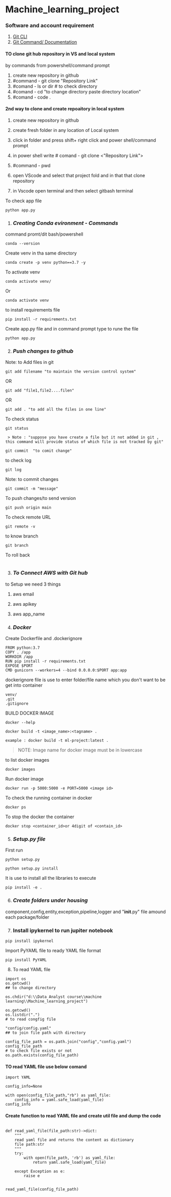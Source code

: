 

# Machine_learning_project

### Software and account requirement

1. [Git CLI](https://git-scm.com/download/win)
2. [Git Command/ Documentation](https://git-scm.com/docs/git)


#### TO clone git hub repository in VS and local system

by commands from powershell/command prompt
1.  create new repository in github
2.  #command - git clone "Repository Link"
3.  #comand - ls or dir # to check directory
4.  #comand - cd "to change directory paste directory location"
5.  #comand - code .


#### 2nd way to clone and create repoaitory in local system

1. create new repository in github
2. create fresh folder in any location of Local system
3. click in folder and press shift+ right click and power shell/command prompt
4. in power shell write # comand  -  git clone <"Repository Link">
4. #command - pwd
5. open VScode and select that project fold and in that that clone repository 

6. in Vscode open terminal and then select gitbash terminal 

To check app file 

````
python app.py
````



1. ### *Creating Conda evironment - Commands*



command promt/dit bash/powershell

````
conda --version
````
Create venv in tha same directory
````
conda create -p venv python==3.7 -y  
````
To activate venv 

````
conda activate venv/
````
Or
````
conda activate venv
````

to install requirements file
````
pip install -r requirements.txt

````

Create app.py file and in command prompt type  to rune the file 
````
python app.py
````


2. ### *Push changes to github*

Note: to Add files in git 

````
git add filename "to maintain the version control system"
````
OR
````
git add "file1,file2....filen"
````
OR
````
git add . "to add all the files in one line"
````
To check status
````
git status 
````
````
 > Note : "suppose you have create a file but it not added in git , this command will provide status of which file is not tracked by git"
````

````
git commit  "to comit change"
````

to check log
````
git log
````

Note: to commit changes

````
git commit -m "message"
````

To push changes/to send version

````
git push origin main
````
To check remote URL

````
git remote -v
````
to know branch
````
git branch
````
To roll back

````
````

3. ### *To Connect AWS with Git hub*

to Setup we need 3 things

1. aws email 
2. aws apikey
3. aws app_name

4. ### *Docker*

Create Dockerfile and .dockerignore
````
FROM python:3.7
COPY . /app
WORKDIR /app
RUN pip install -r requirements.txt
EXPOSE $PORT
CMD gunicorn --workers=4 --bind 0.0.0.0:$PORT app:app
````
dockerignore file is use to enter folder/file name which you don't want to be get into container

````
venv/
.git
.gitignore
````

BUILD DOCKER IMAGE

````
docker --help
````
```` 
docker build -t <image_name>:<tagname> .
````
````
example : docker build -t ml-project:latest .
````
> NOTE: Image name for docker image must be in lowercase

to list docker images

````
docker images
````

Run docker image

````
docker run -p 5000:5000 -e PORT=5000 <image id>
````
To check the running container in docker
````
docker ps
````

To stop the docker the container 
````
docker stop <container_id>or 4digit of <contain_id>
````

5. ### *Setup.py file*
First run
````
python setup.py
````
````
python setup.py install
````
It is use to install all the libraries to execute 
````
pip install -e .
````

6. ### *Create folders under housing*

component,config,entity,exception,pipeline,logger and "__init__.py" file amound each package/folder


7. ### Install ipykernel to run jupiter notebook

````
pip install ipykernel
````
Import PyYAML file to ready YAML file format

````
pip install PyYAML
````

8. To read YAML file 

````
import os
os.getcwd()
## to change directory

os.chdir("d:\\Data Analyst course\\machine learning\\Machine_learning_project")

os.getcwd()
os.listdir(".")
# to read congfig file

"config/config.yaml"
## to join file path with directory

config_file_path = os.path.join("config","config.yaml")
config_file_path
# to check file exists or not
os.path.exists(config_file_path)
````

#### TO read YAML file use below comand

````
import YAML

config_info=None

with open(config_file_path,"rb") as yaml_file:
    config_info = yaml.safe_load(yaml_file)
config_info

````
#### Create function to read YAML file and create util file and dump the code
````

def read_yaml_file(file_path:str)->dict:
    """
    read yaml file and returns the content as dictionary
    file path:str
    """
    try:
        with open(file_path, 'rb') as yaml_file:
            return yaml.safe_load(yaml_file)
        
    except Exception as e:
        raise e
````
````

read_yaml_file(config_file_path)

````


